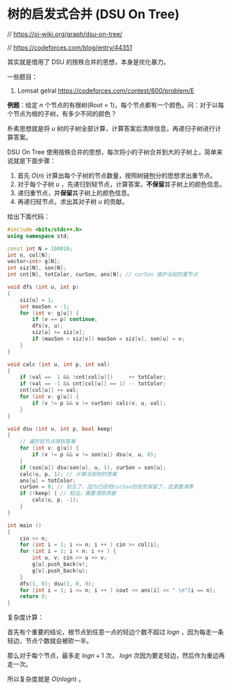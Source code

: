 # 树的启发式合并 (DSU On Tree)

// https://oi-wiki.org/graph/dsu-on-tree/

// https://codeforces.com/blog/entry/44351

其实就是借用了 DSU 的按秩合并的思想，本身是优化暴力。

一些题目：

1. Lomsat gelral https://codeforces.com/contest/600/problem/E

**例题**：给定 $n$ 个节点的有根树(Root = 1)，每个节点都有一个颜色。问：对于以每个节点为根的子树，有多少不同的颜色？

朴素思想就是将 $u$ 树的子树全部计算，计算答案后清除信息，再递归子树进行计算答案。

DSU On Tree 使用按秩合并的思想，每次将小的子树合并到大的子树上，简单来说就是下面步骤：

1. 首先 $O(n)$ 计算出每个子树的节点数量，按照树链刨分的思想求出重节点。
2. 对于每个子树 $u$ ，先递归到轻节点，计算答案，**不保留**其子树上的颜色信息。
3. 递归重节点，并**保留**其子树上的颜色信息。
4. 再递归轻节点，求出其对子树 $u$ 的贡献。

给出下面代码：

```c++
#include <bits/stdc++.h>
using namespace std;

const int N = 100010;
int n, col[N];
vector<int> g[N];
int siz[N], son[N];
int cnt[N], totColor, curSon, ans[N]; // curSon 维护当前的重节点

void dfs (int u, int p)
{
    siz[u] = 1;
    int maxSon = -1;
    for (int v: g[u]) {
        if (v == p) continue;
        dfs(v, u);
        siz[u] += siz[v];
        if (maxSon < siz[v]) maxSon = siz[v], son[u] = v;
    }
}

void calc (int u, int p, int val)
{
    if (val ==  1 && !cnt[col[u]])     ++ totColor;
    if (val == -1 && cnt[col[u]] == 1) -- totColor;
    cnt[col[u]] += val;
    for (int v: g[u]) {
        if (v != p && v != curSon) calc(v, u, val);
    }
}

void dsu (int u, int p, bool keep)
{
    // 遍历轻节点得到答案
    for (int v: g[u]) {
        if (v != p && v != son[u]) dsu(v, u, 0);
    }
    if (son[u]) dsu(son[u], u, 1), curSon = son[u];
    calc(u, p, 1); // 计算当前树的答案
    ans[u] = totColor;
    curSon = 0; // 别忘了，因为已经把curSon的信息保留了，这里要清零
    if (!keep) { // 轻边，需要清除贡献
        calc(u, p, -1);
    }
}

int main ()
{
    cin >> n;
    for (int i = 1; i <= n; i ++ ) cin >> col[i];
    for (int i = 1; i < n; i ++ ) {
        int u, v; cin >> u >> v;
        g[u].push_back(v);
        g[v].push_back(u);
    }
    dfs(1, 0); dsu(1, 0, 0);
    for (int i = 1; i <= n; i ++ ) cout << ans[i] << " \n"[i == n];
    return 0;
}
```



复杂度计算：

首先有个重要的结论，根节点到任意一点的轻边个数不超过 $log n$ ，因为每走一条轻边，节点个数就会被砍一半。

那么对于每个节点，最多走 $log n + 1$ 次， $log n$ 次因为要走轻边，然后作为重边再走一次。

所以复杂度就是 $O(nlogn)$ 。
